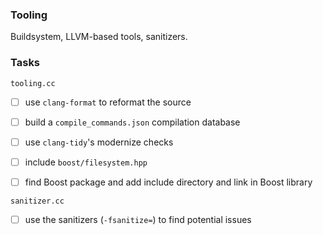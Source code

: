 ### Tooling

Buildsystem, LLVM-based tools, sanitizers.

### Tasks

`tooling.cc`

- [ ] use `clang-format` to reformat the source
- [ ] build a `compile_commands.json` compilation database
- [ ] use `clang-tidy`'s modernize checks

- [ ] include `boost/filesystem.hpp`
- [ ] find Boost package and add include directory and link in Boost library

`sanitizer.cc`

- [ ] use the sanitizers (`-fsanitize=`) to find potential issues

